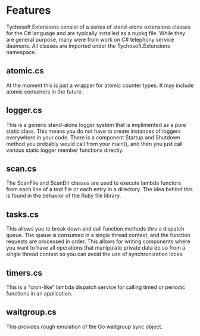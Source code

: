 # Features

Tychosoft Extensions consist of a series of stand-alone extensions classes for
the C# language and are typically installed as a nupkg file. While they are
general purpose, many were from work on C# telephony service daemons. All
classes are imported under the Tychosoft.Extensions namespace.

## atomic.cs

At the moment this is just a wrapper for atomic counter types. It may include
atomic containers in the future.

## logger.cs

This is a generic stand-alone logger system that is implimented as a pure
static class. This means you do not have to create instances of loggers
everywhere in your code. There is a component Startup and Shutdown method you
probably would call from your main(), and then you just call various static
logger member functions directly.

## scan.cs

The ScanFile and ScanDir classes are used to execute lambda functors from
each line of a text file or each entry in a directory. The idea behind this
is found in the behavior of the Ruby file library.

## tasks.cs

This allows you to break down and call function methods thru a dispatch
queue. The queue is consumed in a single thread context, and the function
requests are processed in order. This allows for writing components where
you want to have all operations that manipulate private data do so from a
single thread context so you can avoid the use of synchronization locks.

## timers.cs

This is a "cron-like" lambda dispatch service for calling timed or periodic
functions in an application.

## waitgroup.cs

This provides rough emulation of the Go waitgroup sync object.

